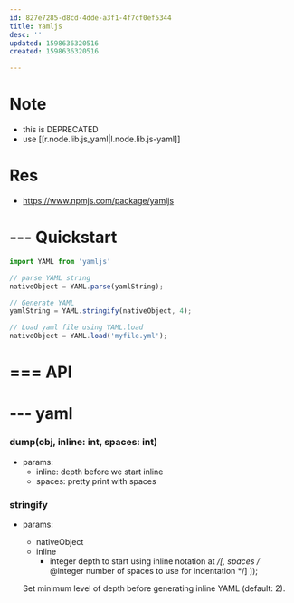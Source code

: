 ```yaml
---
id: 827e7285-d8cd-4dde-a3f1-4f7cf0ef5344
title: Yamljs
desc: ''
updated: 1598636320516
created: 1598636320516

---
```


# Note
- this is DEPRECATED
- use [[r.node.lib.js_yaml|l.node.lib.js-yaml]]

# Res
- https://www.npmjs.com/package/yamljs

# --- Quickstart

```ts
import YAML from 'yamljs'

// parse YAML string
nativeObject = YAML.parse(yamlString);

// Generate YAML
yamlString = YAML.stringify(nativeObject, 4);

// Load yaml file using YAML.load
nativeObject = YAML.load('myfile.yml');
```

# === API

# --- yaml

### dump(obj, inline: int, spaces: int)
- params:
    - inline: depth before we start inline
    - spaces: pretty print with spaces

### stringify
- params:
    - nativeObject
    - inline 
        - integer depth to start using inline notation at */[, spaces /* @integer number of spaces to use for indentation */] ]);

  Set minimum level of depth before generating inline 
                        YAML (default: 2).
